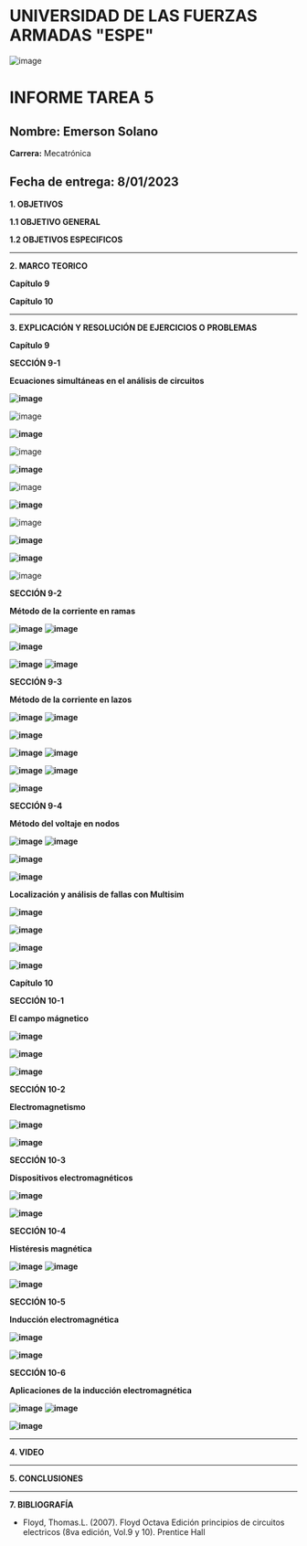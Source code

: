 # UNIVERSIDAD DE LAS FUERZAS ARMADAS "ESPE"
![image](https://user-images.githubusercontent.com/116772918/200762591-a164d8db-c02e-4269-8bb4-0bc4c810d79f.png)

# INFORME TAREA 5

**Nombre:** Emerson Solano
-
**Carrera:** Mecatrónica

**Fecha de entrega:** 8/01/2023
--------------------------------------------------------------------------------------------------------------------------------------------------------------------------------------------------------------------------------------------------------------------
**1. OBJETIVOS**

**1.1  OBJETIVO GENERAL**

**1.2  OBJETIVOS ESPECIFICOS**


--------------------------------------------------------------------------------------------------------------------------------------------------------------------------------------------------------------------------------------------------------------------

**2. MARCO TEORICO**

**Capítulo 9**


**Capítulo 10**



--------------------------------------------------------------------------------------------------------------------------------------------------------------------------------------------------------------------------------------------------------------------

**3. EXPLICACIÓN Y RESOLUCIÓN DE EJERCICIOS O PROBLEMAS**

**Capítulo 9**

**SECCIÓN 9-1**

**Ecuaciones simultáneas en el análisis de circuitos**

**![image](https://user-images.githubusercontent.com/116835707/210093422-9c06b8c1-0431-4dc0-8f89-da3aab1b7867.png)**

![image](https://user-images.githubusercontent.com/116835707/210668524-cff3d8bc-1ecb-4843-aecc-a27c2149c6f3.png)

**![image](https://user-images.githubusercontent.com/116835707/210093468-c27ab4b8-e975-4542-9d13-4cacad70e97d.png)**

![image](https://user-images.githubusercontent.com/116835707/210668588-cfaa0ff3-4b5b-4957-9074-cd4a8324c78b.png)

**![image](https://user-images.githubusercontent.com/116835707/210093504-687b99c7-ec13-4fe6-8922-9e92c89e6235.png)**

![image](https://user-images.githubusercontent.com/116835707/210668719-254b68d8-d464-4bde-bc28-6c57502b7b7b.png)

**![image](https://user-images.githubusercontent.com/116835707/210093537-323d690e-be8c-4a23-8a8f-4727ec1dc23e.png)**

![image](https://user-images.githubusercontent.com/116835707/210669045-e87c5e60-0548-4872-bedf-4562e646cc1c.png)

**![image](https://user-images.githubusercontent.com/116835707/210093596-ff4c54b7-0172-4020-bb19-8cf73abde974.png)**

**![image](https://user-images.githubusercontent.com/116835707/210093632-eadbdbd0-c183-4c38-8334-62ee344fec93.png)**

![image](https://user-images.githubusercontent.com/116835707/210669167-c57d8709-9858-4135-90a6-87a4d5b833f7.png)

**SECCIÓN 9-2**

**Método de la corriente en ramas**

**![image](https://user-images.githubusercontent.com/116835707/210093697-dfe075d9-3c2e-4673-9a73-8130c61333fc.png)**
**![image](https://user-images.githubusercontent.com/116835707/210093737-ed852988-d3d2-4d83-a6eb-0b362d804226.png)**

**![image](https://user-images.githubusercontent.com/116835707/210093774-39a0e6e8-acfa-4af4-a5df-1d298a23ea1b.png)**

**![image](https://user-images.githubusercontent.com/116835707/210093816-3e15cd31-bd02-457d-afd6-fb8b592b8084.png)**
**![image](https://user-images.githubusercontent.com/116835707/210093866-09f3aaea-9cd4-4970-9b20-992bfce62e8b.png)**

**SECCIÓN 9-3**

**Método de la corriente en lazos**

**![image](https://user-images.githubusercontent.com/116835707/210093922-9a3252cc-c03f-4c2e-9905-d7cdf43dab65.png)**
**![image](https://user-images.githubusercontent.com/116835707/210093952-566981b8-db8b-477d-8261-0461cd4c2b43.png)**

**![image](https://user-images.githubusercontent.com/116835707/210094016-57acb1ca-9ee4-4df7-b8a2-386e06352d3f.png)**

**![image](https://user-images.githubusercontent.com/116835707/210094321-4c75dd92-1f3d-4a43-9228-e315a353c5b6.png)**
**![image](https://user-images.githubusercontent.com/116835707/210094348-94894a90-8377-432b-ab5a-220c0d7731fe.png)**

**![image](https://user-images.githubusercontent.com/116835707/210094425-7f04e5e9-9f15-4cd5-bc7d-08695d0600fc.png)**
**![image](https://user-images.githubusercontent.com/116835707/210094463-082e8c61-e066-4d0e-b9b3-46e02c3500c2.png)**

**![image](https://user-images.githubusercontent.com/116835707/210094500-4af2ebc8-cefc-4f2f-bdae-1eb24decd27a.png)**

**SECCIÓN 9-4**

**Método del voltaje en nodos**

**![image](https://user-images.githubusercontent.com/116835707/210094557-d0c22f98-d96d-4403-b755-da0e37e61890.png)**
**![image](https://user-images.githubusercontent.com/116835707/210094588-427134a0-796f-43de-95ca-b5b9787dab5d.png)**

**![image](https://user-images.githubusercontent.com/116835707/210094629-6997b61a-b8db-4418-a2a4-afda0ea95dd3.png)**

**![image](https://user-images.githubusercontent.com/116835707/210094678-48ce0962-b872-456a-acaa-e8c8a7be3588.png)**

**Localización y análisis de fallas con Multisim**

**![image](https://user-images.githubusercontent.com/116835707/210094709-7caa2916-e6df-405b-a359-8b7289d18c18.png)**

**![image](https://user-images.githubusercontent.com/116835707/210094744-dbd5b741-90c2-4cee-9112-a5c9a214a3f6.png)**

**![image](https://user-images.githubusercontent.com/116835707/210094774-cff8ee4a-2bff-46bc-b8fc-fc91d706af9e.png)**

**![image](https://user-images.githubusercontent.com/116835707/210094804-a8194cdd-71c3-4694-8b83-37952ce311b7.png)**


**Capítulo 10**

**SECCIÓN 10-1**

**El campo mágnetico**

**![image](https://user-images.githubusercontent.com/116835707/210094986-aee14d12-f3b2-47db-9610-5e075b25fe06.png)**

**![image](https://user-images.githubusercontent.com/116835707/210095017-97d6f659-fcdb-4159-82ad-9786fc686b59.png)**

**![image](https://user-images.githubusercontent.com/116835707/210095053-a2df70bc-ca16-4794-aa87-4a60b9ed4ba4.png)**

**SECCIÓN 10-2**

**Electromagnetismo**

**![image](https://user-images.githubusercontent.com/116835707/210095082-a63cc94a-95f0-4ed2-a62b-5990c0c0b619.png)**

**![image](https://user-images.githubusercontent.com/116835707/210095105-32c52acc-c371-4876-866f-fc9c3a9ed540.png)**

**SECCIÓN 10-3**

**Dispositivos electromagnéticos**

**![image](https://user-images.githubusercontent.com/116835707/210095139-8dc60f32-47f1-4343-9f29-983d9d47a23c.png)**

**![image](https://user-images.githubusercontent.com/116835707/210095210-163ba4d0-4d24-4289-b702-fa701b2b6f08.png)**

**SECCIÓN 10-4**

**Histéresis magnética**

**![image](https://user-images.githubusercontent.com/116835707/210095240-4ef34d6c-7822-4d88-bb29-5d96070f8782.png)**
**![image](https://user-images.githubusercontent.com/116835707/210095312-ab0af663-c7c6-48ad-af1a-3fdf2f777627.png)**

**![image](https://user-images.githubusercontent.com/116835707/210095334-ca26b0a1-b2bb-4c0a-8895-45a1e9ab6b9f.png)**

**SECCIÓN 10-5**

**Inducción electromagnética**

**![image](https://user-images.githubusercontent.com/116835707/210095374-37b46d37-a390-47d8-bff5-148b62689eb2.png)**

**![image](https://user-images.githubusercontent.com/116835707/210095402-6bb70cf8-19ff-46c2-a299-4e64c70002ec.png)**

**SECCIÓN 10-6**

**Aplicaciones de la inducción electromagnética**

**![image](https://user-images.githubusercontent.com/116835707/210095449-b4bb73f7-136a-4e91-ac87-4cc356c9c4d0.png)**
**![image](https://user-images.githubusercontent.com/116835707/210095497-81d8edbb-31f3-499f-ac70-6df04f97226e.png)**

**![image](https://user-images.githubusercontent.com/116835707/210095562-00596d0c-33b7-44dd-8b9d-6b786a0da304.png)**

--------------------------------------------------------------------------------------------------------------------------------------------------------------------------------------------------------------------------------------------------------------------

**4. VIDEO**

--------------------------------------------------------------------------------------------------------------------------------------------------------------------------------------------------------------------------------------------------------------------

**5. CONCLUSIONES**


--------------------------------------------------------------------------------------------------------------------------------------------------------------------------------------------------------------------------------------------------------------------

**7. BIBLIOGRAFÍA**

* Floyd, Thomas.L. (2007). Floyd Octava Edición principios de circuitos electricos (8va edición, Vol.9 y 10). Prentice Hall

